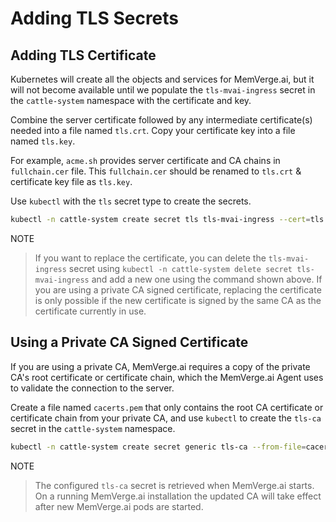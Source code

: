 # Adding TLS Secrets

## Adding TLS Certificate

Kubernetes will create all the objects and services for MemVerge.ai, but it will not become available until we populate the `tls-mvai-ingress` secret in the `cattle-system` namespace with the certificate and key.

Combine the server certificate followed by any intermediate certificate(s) needed into a file named `tls.crt`. Copy your certificate key into a file named `tls.key`.

For example, `acme.sh` provides server certificate and CA chains in `fullchain.cer` file. This `fullchain.cer` should be renamed to `tls.crt` & certificate key file as `tls.key`.

Use `kubectl` with the `tls` secret type to create the secrets.

```sh
kubectl -n cattle-system create secret tls tls-mvai-ingress --cert=tls.crt --key=tls.key
```

NOTE
> If you want to replace the certificate, you can delete the `tls-mvai-ingress` secret using `kubectl -n cattle-system delete secret tls-mvai-ingress` and add a new one using the command shown above. If you are using a private CA signed certificate, replacing the certificate is only possible if the new certificate is signed by the same CA as the certificate currently in use.

## Using a Private CA Signed Certificate

If you are using a private CA, MemVerge.ai requires a copy of the private CA's root certificate or certificate chain, which the MemVerge.ai Agent uses to validate the connection to the server.

Create a file named `cacerts.pem` that only contains the root CA certificate or certificate chain from your private CA, and use `kubectl` to create the `tls-ca` secret in the `cattle-system` namespace.

```sh
kubectl -n cattle-system create secret generic tls-ca --from-file=cacerts.pem
```

NOTE
> The configured `tls-ca` secret is retrieved when MemVerge.ai starts. On a running MemVerge.ai installation the updated CA will take effect after new MemVerge.ai pods are started.
